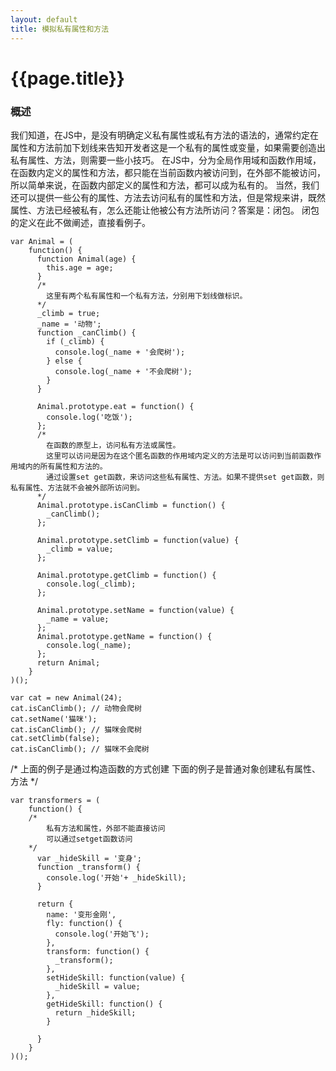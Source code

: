 ```yaml
---
layout: default
title: 模拟私有属性和方法
---
```

# {{page.title}}

### 概述

我们知道，在JS中，是没有明确定义私有属性或私有方法的语法的，通常约定在属性和方法前加下划线来告知开发者这是一个私有的属性或变量，如果需要创造出私有属性、方法，则需要一些小技巧。
在JS中，分为全局作用域和函数作用域，在函数内定义的属性和方法，都只能在当前函数内被访问到，在外部不能被访问，所以简单来说，在函数内部定义的属性和方法，都可以成为私有的。
当然，我们还可以提供一些公有的属性、方法去访问私有的属性和方法，但是常规来讲，既然属性、方法已经被私有，怎么还能让他被公有方法所访问？答案是：闭包。
闭包的定义在此不做阐述，直接看例子。

```
var Animal = (
    function() {
      function Animal(age) {
        this.age = age;
      }
      /*
        这里有两个私有属性和一个私有方法，分别用下划线做标识。
      */
      _climb = true;
      _name = '动物';
      function _canClimb() {
        if (_climb) {
          console.log(_name + '会爬树');
        } else {
          console.log(_name + '不会爬树');
        }
      }

      Animal.prototype.eat = function() {
        console.log('吃饭');
      };
      /*
        在函数的原型上，访问私有方法或属性。
        这里可以访问是因为在这个匿名函数的作用域内定义的方法是可以访问到当前函数作用域内的所有属性和方法的。
        通过设置set get函数，来访问这些私有属性、方法。如果不提供set get函数，则私有属性、方法就不会被外部所访问到。
      */  
      Animal.prototype.isCanClimb = function() {
        _canClimb();
      };

      Animal.prototype.setClimb = function(value) {
        _climb = value;
      };

      Animal.prototype.getClimb = function() {
        console.log(_climb);
      };

      Animal.prototype.setName = function(value) {
        _name = value;
      };
      Animal.prototype.getName = function() {
        console.log(_name);
      };
      return Animal;
    }
)();

var cat = new Animal(24);
cat.isCanClimb(); // 动物会爬树
cat.setName('猫咪');
cat.isCanClimb(); // 猫咪会爬树
cat.setClimb(false);
cat.isCanClimb(); // 猫咪不会爬树
```

/*
上面的例子是通过构造函数的方式创建
下面的例子是普通对象创建私有属性、方法
*/

```
var transformers = (
    function() {
    /*
        私有方法和属性，外部不能直接访问
        可以通过setget函数访问
    */
      var _hideSkill = '变身';
      function _transform() {
        console.log('开始'+ _hideSkill);
      }

      return {
        name: '变形金刚',
        fly: function() {
          console.log('开始飞');
        },
        transform: function() {
          _transform();
        },
        setHideSkill: function(value) {
          _hideSkill = value;
        },
        getHideSkill: function() {
          return _hideSkill;
        }

      }
    }
)();
```
